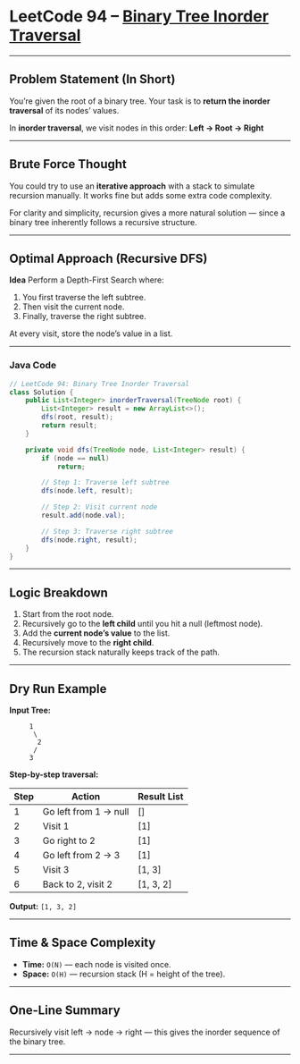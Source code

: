 

# LeetCode 94 – [Binary Tree Inorder Traversal](https://leetcode.com/problems/binary-tree-inorder-traversal/)

---

## Problem Statement (In Short)

You’re given the root of a binary tree.
Your task is to **return the inorder traversal** of its nodes’ values.

In **inorder traversal**, we visit nodes in this order:
**Left → Root → Right**

---

## Brute Force Thought

You could try to use an **iterative approach** with a stack to simulate recursion manually.
It works fine but adds some extra code complexity.

For clarity and simplicity, recursion gives a more natural solution — since a binary tree inherently follows a recursive structure.

---

## Optimal Approach (Recursive DFS)

**Idea**
Perform a Depth-First Search where:

1. You first traverse the left subtree.
2. Then visit the current node.
3. Finally, traverse the right subtree.

At every visit, store the node’s value in a list.

---

### Java Code

```java
// LeetCode 94: Binary Tree Inorder Traversal
class Solution {
    public List<Integer> inorderTraversal(TreeNode root) {
        List<Integer> result = new ArrayList<>();
        dfs(root, result);
        return result;
    }

    private void dfs(TreeNode node, List<Integer> result) {
        if (node == null)
            return;

        // Step 1: Traverse left subtree
        dfs(node.left, result);

        // Step 2: Visit current node
        result.add(node.val);

        // Step 3: Traverse right subtree
        dfs(node.right, result);
    }
}
```

---

## Logic Breakdown

1. Start from the root node.
2. Recursively go to the **left child** until you hit a null (leftmost node).
3. Add the **current node’s value** to the list.
4. Recursively move to the **right child**.
5. The recursion stack naturally keeps track of the path.

---

## Dry Run Example

**Input Tree:**

```
     1
      \
       2
      /
     3
```

**Step-by-step traversal:**

| Step | Action                | Result List |
| ---- | --------------------- | ----------- |
| 1    | Go left from 1 → null | []          |
| 2    | Visit 1               | [1]         |
| 3    | Go right to 2         | [1]         |
| 4    | Go left from 2 → 3    | [1]         |
| 5    | Visit 3               | [1, 3]      |
| 6    | Back to 2, visit 2    | [1, 3, 2]   |

**Output:** `[1, 3, 2]`

---

## Time & Space Complexity

* **Time:** `O(N)` — each node is visited once.
* **Space:** `O(H)` — recursion stack (H = height of the tree).

---

## One-Line Summary

Recursively visit left → node → right — this gives the inorder sequence of the binary tree.

---
